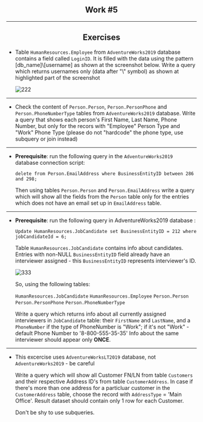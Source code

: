 <h2 align="center">Work #5</h2>

---

<h2 align="center">Exercises</h2>

* Table `HumanResources.Employee` from `AdventureWorks2019` database contains a field called `LoginID`. It is filled with the data using the pattern [db_name]\\[username] as shown at the screenshot below. Write a query which returns usernames only (data after "\\" symbol) as shown at highlighted part of the screenshot

	![222](https://github.com/dzubenco/sql-training/assets/74211642/d3d993fa-0b9a-46bc-9725-095318a8f08b)

---
* Check the content of `Person.Person`, `Person.PersonPhone` and `Person.PhoneNumberType` tables from  `AdventureWorks2019` database. Write a query that shows each person's First Name, Last Name, Phone Number, but only for the recors with "Employee" Person Type and "Work" Phone Type (please do not "hardcode" the phone type, use subquery or join instead)
---
* **Prerequisite**: run the following query in the `AdventureWorks2019` database connection script:
	
	```
	delete from Person.EmailAddress where BusinessEntityID between 286 and 298;
	```
	
	Then using tables `Person.Person` and `Person.EmailAddress` write a query which will show all the fields from the `Person` table only for the entries which does not have an email set up in `EmailAddress` table.
---
* **Prerequisite**: run the following query in AdventureWorks2019 database :

	```
	Update HumanResources.JobCandidate set BusinessEntityID = 212 where jobCandidateId = 6;
	```
	
	Table `HumanResources.JobCandidate` contains info about candidates. Entries with non-NULL `BusinessEntityID` field already have an interviewer assigned - this `BusinessEntityID` represents interviewer's ID.

	![333](https://github.com/dzubenco/sql-training/assets/74211642/3fcb4446-a872-44d3-87d7-0f1f59c260bf)

	So, using the following tables:

	`HumanResources.JobCandidate`
	`HumanResources.Employee`
	`Person.Person`
	`Person.PersonPhone`
	`Person.PhoneNumberType`

	Write a query which returns info about all currently assigned interviewers in `JobCandidate` table: their `FirstName` and `LastName`, and a `PhoneNumber` if the type of PhoneNumber is "Work"; if it's not "Work" - default Phone Number to '8-800-555-35-35'
	Info about the same interviewer should appear only **ONCE**.

---
* This excercise uses `AdventureWorksLT2019` database, not `AdventureWorks2019` - be careful

	Write a query which will show all Customer FN/LN from table `Customers` and their respective Address ID's from table `CustomerAddress`. In case if there's more than one address for a particluar customer in the `CustomerAddress` table, choose the record with `AddressType` = 'Main Office'. Result dataset should contain only 1 row for each Customer.

	Don't be shy to use subqueries.
